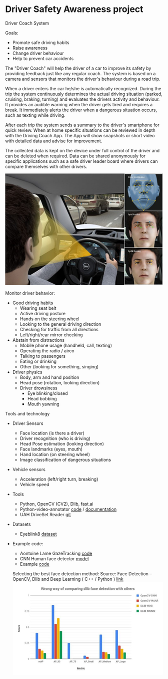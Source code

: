 # Driver Safety Awareness project

Driver Coach System

Goals:
* Promote safe driving habits
* Raise awareness
* Change driver behaviour
* Help to prevent car accidents

The "Driver Coach" will help the driver of a car to improve its safety by providing feedback just like any regular coach. 
The system is based on a camera and sensors that monitors the driver's behaviour during a road trip.

When a driver enters the car he/she is automatically recognized.
During the trip the system continuously determines the actual driving situation (parked, cruising, braking, turning) and evaluates the drivers activity and behaviour.
It provides an audible warning when the driver gets tired and requires a break.
It immediately alerts the driver when a dangerous situation occurs, such as texting while driving. 

After each trip the system sends a summary to the driver's smartphone for quick review. When at home specific situations can be reviewed in depth with the Driving Coach App. The App will show snapshots or short video with detailed data and advise for improvement.

The collected data is kept on the device under full control of the driver and can be deleted when required. Data can be shared anonymously for specific applications such as a safe driver leader board  where drivers can compare themselves with other drivers.

![image](doc/driver-monitoring.jpg )

Monitor driver behavior:
  * Good driving habits
    * Wearing seat belt
    * Active driving posture
    * Hands on the steering wheel
    * Looking to the general driving direction
    * Checking for traffic from all directions
    * Left/right/rear mirror checking
   * Abstain from distractions
     * Mobile phone usage (handheld, call, texting)
     * Operating the radio / airco
     * Talking to passengers
     * Eating or drinking
     * Other (looking for something, singing)
   * Driver physics
     * Body, arm and hand position
     * Head pose (rotation, looking direction)
     * Driver drowsiness
       * Eye blinking/closed
       * Head bobbing
       * Mouth yawning
  
  
 Tools and technology
 
 * Driver Sensors
    * Face location (is there a driver)
    * Driver recognition (who is driving)
    * Head Pose estimation (looking direction)
    * Face landmarks (eyes, mouth)
    * Hand location (on steering wheel)
    * Image classification of dangerous situations
 * Vehicle sensors
    * Acceleration (left/right turn, breaking)
    * Vehicle speed
 * Tools
    * Python, OpenCV (CV2), Dlib, fast.ai
    * Python-video-annotator [code](https://github.com/chan0park/video-annotation-tool) / [documentation](https://pythonvideoannotator.readthedocs.io/en/master/index.html)
    * UAH DriveSet Reader [git](https://github.com/Tauvic/uah_driveset_reader)
 * Datasets
    * Eyeblink8 [dataset](https://www.blinkingmatters.com/research)
 * Example code:
    * Aontoine Lame GazeTracking [code](https://github.com/antoinelame/GazeTracking)
    * CNN Human face detector [model](http://arunponnusamy.com/files/mmod_human_face_detector.dat)
    * Example [code](https://github.com/spmallick/dlib)
    
    Selecting the best face detection method:
    Source: Face Detection – OpenCV, Dlib and Deep Learning ( C++ / Python ) [link](https://www.learnopencv.com/face-detection-opencv-dlib-and-deep-learning-c-python/)
    ![face-detection](doc/face-detection-comparison.jpg)
